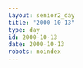 ```yaml
---
layout: senior2_day
title: "2000-10-13"
type: day
id: 2000-10-13
date: 2000-10-13
robots: noindex
---
```


